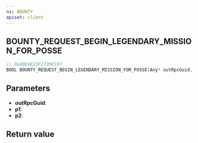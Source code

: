 ```yaml
---
ns: BOUNTY
apiset: client
---
```

## BOUNTY_REQUEST_BEGIN_LEGENDARY_MISSION_FOR_POSSE

```c
// 0x48E4E23F1739E197
BOOL BOUNTY_REQUEST_BEGIN_LEGENDARY_MISSION_FOR_POSSE(Any* outRpcGuid, int p1, int p2);
```


## Parameters
* **outRpcGuid**:
* **p1**:
* **p2**:

## Return value
